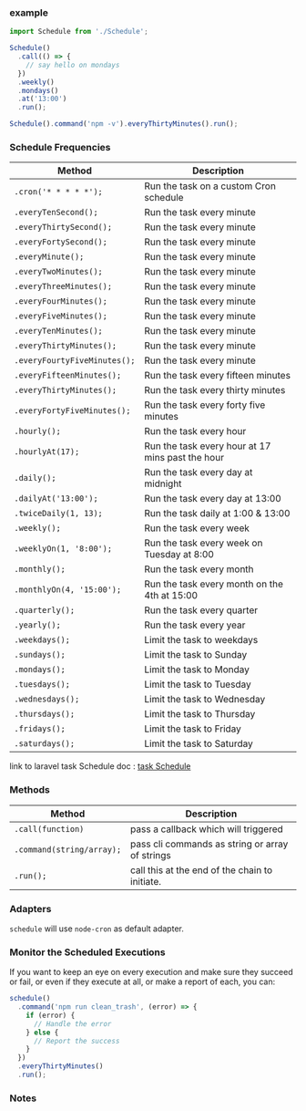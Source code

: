 ### example

```javascript
import Schedule from './Schedule';

Schedule()
  .call(() => {
    // say hello on mondays
  })
  .weekly()
  .mondays()
  .at('13:00')
  .run();

Schedule().command('npm -v').everyThirtyMinutes().run();
```

### Schedule Frequencies

| Method                      | Description                                      |
| --------------------------- | ------------------------------------------------ |
| `.cron('* * * * *');`       | Run the task on a custom Cron schedule           |
| `.everyTenSecond();`        | Run the task every minute                        |
| `.everyThirtySecond();`     | Run the task every minute                        |
| `.everyFortySecond();`      | Run the task every minute                        |
| `.everyMinute();`           | Run the task every minute                        |
| `.everyTwoMinutes();`       | Run the task every minute                        |
| `.everyThreeMinutes();`     | Run the task every minute                        |
| `.everyFourMinutes();`      | Run the task every minute                        |
| `.everyFiveMinutes();`      | Run the task every minute                        |
| `.everyTenMinutes();`       | Run the task every minute                        |
| `.everyThirtyMinutes();`    | Run the task every minute                        |
| `.everyFourtyFiveMinutes();`| Run the task every minute                        |
| `.everyFifteenMinutes();`   | Run the task every fifteen minutes               |
| `.everyThirtyMinutes();`    | Run the task every thirty minutes                |
| `.everyFortyFiveMinutes();` | Run the task every forty five minutes            |
| `.hourly();`                | Run the task every hour                          |
| `.hourlyAt(17);`            | Run the task every hour at 17 mins past the hour |
| `.daily();`                 | Run the task every day at midnight               |
| `.dailyAt('13:00');`        | Run the task every day at 13:00                  |
| `.twiceDaily(1, 13);`       | Run the task daily at 1:00 & 13:00               |
| `.weekly();`                | Run the task every week                          |
| `.weeklyOn(1, '8:00');`     | Run the task every week on Tuesday at 8:00       |
| `.monthly();`               | Run the task every month                         |
| `.monthlyOn(4, '15:00');`   | Run the task every month on the 4th at 15:00     |
| `.quarterly();`             | Run the task every quarter                       |
| `.yearly();`                | Run the task every year                          |
| `.weekdays();`              | Limit the task to weekdays                       |
| `.sundays();`               | Limit the task to Sunday                         |
| `.mondays();`               | Limit the task to Monday                         |
| `.tuesdays();`              | Limit the task to Tuesday                        |
| `.wednesdays();`            | Limit the task to Wednesday                      |
| `.thursdays();`             | Limit the task to Thursday                       |
| `.fridays();`               | Limit the task to Friday                         |
| `.saturdays();`             | Limit the task to Saturday                       |

link to laravel task Schedule doc : [task Schedule](https://laravel.com/docs/9.x/scheduling)

### Methods

| Method                    | Description                                     |
| ------------------------- | ----------------------------------------------- |
| `.call(function)`         | pass a callback which will triggered            |
| `.command(string/array);` | pass cli commands as string or array of strings |
| `.run();`                 | call this at the end of the chain to initiate.  |

### Adapters

`schedule` will use `node-cron` as default adapter.

### Monitor the Scheduled Executions

If you want to keep an eye on every execution and make sure they succeed or fail, or even if they execute at all, or make a report of each, you can:

```javascript
schedule()
  .command('npm run clean_trash', (error) => {
    if (error) {
      // Handle the error
    } else {
      // Report the success
    }
  })
  .everyThirtyMinutes()
  .run();
```

### Notes

